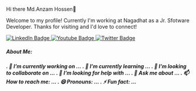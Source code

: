 Hi there Md.Anzam Hossen👋

Welcome to my profile! Currently I'm working at Nagadhat as a Jr. Sfotware Developer. Thanks for visiting and I'd love to connect!
<div id="badges">
  <a href="https://www.linkedin.com/in/md-anzam-hossen-83bb041b7/">
    <img src="https://img.shields.io/badge/LinkedIn-blue?style=for-the-badge&logo=linkedin&logoColor=white" alt="LinkedIn Badge"/>
  </a>
  <a href="your-youtube-URL">
    <img src="https://img.shields.io/badge/YouTube-red?style=for-the-badge&logo=youtube&logoColor=white" alt="Youtube Badge"/>
  </a>
  <a href="your-twitter-URL">
    <img src="https://img.shields.io/badge/Twitter-blue?style=for-the-badge&logo=twitter&logoColor=white" alt="Twitter Badge"/>
  </a>
</div>
<h5>About Me:<h5>

. 🔭 I’m currently working on ...
. 🌱 I’m currently learning ...
. 👯 I’m looking to collaborate on ...
. 🤔 I’m looking for help with ...
. 💬 Ask me about ...
. 📫 How to reach me: ...
. 😄 Pronouns: ...
. ⚡ Fun fact: ...

